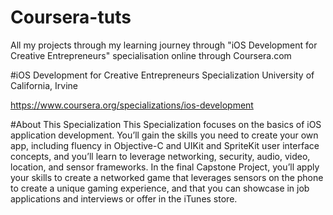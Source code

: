 # Coursera-tuts
All my projects through my learning journey through "iOS Development for Creative Entrepreneurs" specialisation online through Coursera.com

#iOS Development for Creative Entrepreneurs Specialization
University of California, Irvine

https://www.coursera.org/specializations/ios-development


#About This Specialization
This Specialization focuses on the basics of iOS application development. You’ll gain the skills you need to create your own app, including fluency in Objective-C and UIKit and SpriteKit user interface concepts, and you’ll learn to leverage networking, security, audio, video, location, and sensor frameworks. In the final Capstone Project, you’ll apply your skills to create a networked game that leverages sensors on the phone to create a unique gaming experience, and that you can showcase in job applications and interviews or offer in the iTunes store.
